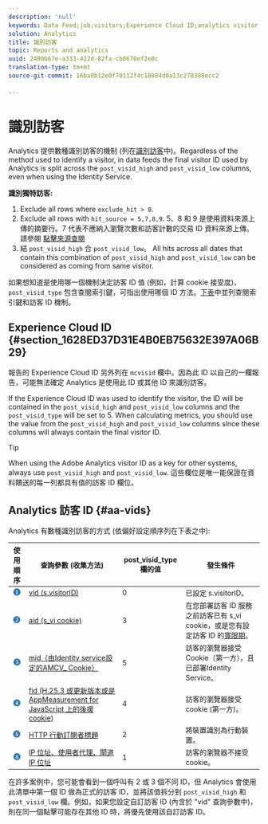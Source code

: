 ```yaml
---
description: 'null'
keywords: Data Feed;job;visitors;Experience Cloud ID;analytics visitor id;identify
solution: Analytics
title: 識別訪客
topic: Reports and analytics
uuid: 2490b67e-a333-422d-82fa-cb0670ef2e0c
translation-type: tm+mt
source-git-commit: 16ba0b12e0f70112f4c10804d0a13c278388ecc2

---
```



# 識別訪客

Analytics 提供數種識別訪客的機制 (列在[識別訪客](/help/export/analytics-data-feed/c-df-contents/datafeeds-visid.md)中)。Regardless of the method used to identify a visitor, in data feeds the final visitor ID used by Analytics is split across the `post_visid_high` and `post_visid_low` columns, even when using the Identity Service.

**識別獨特訪客:**

1. Exclude all rows where `exclude_hit > 0`.
1. Exclude all rows with `hit_source = 5,7,8,9`. 5、8 和 9 是使用資料來源上傳的摘要行。7 代表不應納入瀏覽次數和訪客計數的交易 ID 資料來源上傳。請參閱 [點擊來源查閱](/help/export/analytics-data-feed/c-df-contents/datafeeds-hit-source.md)
1. 結 `post_visid_high` 合 `post_visid_low`。 All hits across all dates that contain this combination of `post_visid_high` and `post_visid_low` can be considered as coming from same visitor.

如果想知道是使用哪一個機制決定訪客 ID 值 (例如，計算 cookie 接受度)，`post_visid_type` 包含查閱索引鍵，可指出使用哪個 ID 方法。[下表](/help/export/analytics-data-feed/c-df-contents/datafeeds-visid.md#aa-vids)中並列查閱索引鍵和訪客 ID 機制。

## Experience Cloud ID {#section_1628ED37D31E4B0EB75632E397A06B29}

報告的 Experience Cloud ID 另外列在 `mcvisid` 欄中。因為此 ID 以自己的一欄報告，可能無法確定 Analytics 是使用此 ID 或其他 ID 來識別訪客。

If the Experience Cloud ID was used to identify the visitor, the ID will be contained in the `post_visid_high` and `post_visid_low` columns and the `post_visid_type` will be set to 5. When calculating metrics, you should use the value from the `post_visid_high` and `post_visid_low` columns since these columns will always contain the final visitor ID.

>[!TIP]
>
> When using the Adobe Analytics visitor ID as a key for other systems, always use `post_visid_high` and `post_visid_low`. 這些欄位是唯一能保證在資料饋送的每一列都具有值的訪客 ID 欄位。

## Analytics 訪客 ID {#aa-vids}

Analytics 有數種識別訪客的方式 (依偏好設定順序列在下表之中): 

| 使用順序 | 查詢參數 (收集方法) | post_visid_type 欄的值 | 發生條件 |
|---|---|---|---|
| ![](assets/step1_icon.png) | [vid (s.visitorID)](https://marketing.adobe.com/resources/help/en_US/sc/implement/visid_custom.html) | 0 | 已設定 s.visitorID。 |
| ![](assets/step2_icon.png) | [aid (s_vi cookie)](https://marketing.adobe.com/resources/help/en_US/sc/implement/visid_analytics.html) | 3 | 在您部署訪客 ID 服務之前訪客已有 s_vi cookie，或是您有設定訪客 ID 的[寬限期](https://marketing.adobe.com/resources/help/en_US/mcvid/mcvid_grace_period.html)。 |
| ![](assets/step3_icon.png) | [mid（由Identity service設定的AMCV_ Cookie）](https://marketing.adobe.com/resources/help/en_US/mcvid/) | 5 | 訪客的瀏覽器接受Cookie（第一方），且已部署Identity Service。 |
| ![](assets/step4_icon.png) | [fid (H.25.3 或更新版本或是 AppMeasurement for JavaScript 上的後援 cookie)](https://marketing.adobe.com/resources/help/en_US/sc/implement/visid_fallback.html) | 4 | 訪客的瀏覽器接受 cookie (第一方)。 |
| ![](assets/step5_icon.png) | [HTTP 行動訂閱者標題](https://marketing.adobe.com/resources/help/en_US/sc/implement/visid_mobile.html) | 2 | 將裝置識別為行動裝置。 |
| ![](assets/step6_icon.png) | [IP 位址、使用者代理、閘道 IP 位址](https://marketing.adobe.com/resources/help/en_US/sc/implement/visid_fallback.html) | 1 | 訪客的瀏覽器不接受 cookie。 |

在許多案例中，您可能會看到一個呼叫有 2 或 3 個不同 ID，但 Analytics 會使用此清單中第一個 ID 做為正式的訪客 ID，並將該值拆分到 `post_visid_high` 和 `post_visid_low` 欄。例如，如果您設定自訂訪客 ID (內含於 "vid" 查詢參數中)，則在同一個點擊可能存在其他 ID 時，將優先使用該自訂訪客 ID。
